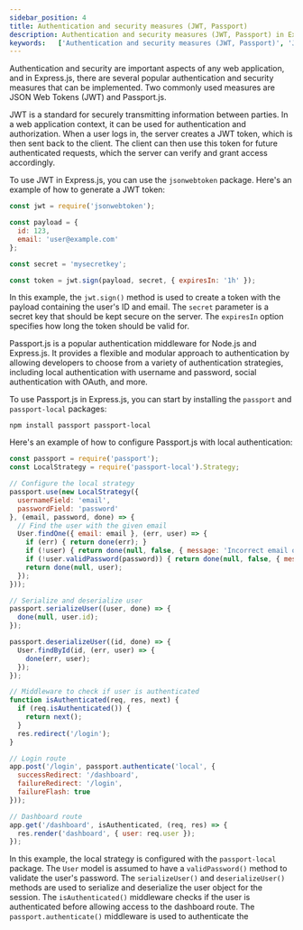 ```yaml
---
sidebar_position: 4
title: Authentication and security measures (JWT, Passport)
description: Authentication and security measures (JWT, Passport) in ExpressJs
keywords:   ['Authentication and security measures (JWT, Passport)', 'JWT', 'Passport','ExpressJs','Authentication','security','JWT', 'Passport']
---
```




Authentication and security are important aspects of any web application, and in Express.js, there are several popular authentication and security measures that can be implemented. Two commonly used measures are JSON Web Tokens (JWT) and Passport.js.

JWT is a standard for securely transmitting information between parties. In a web application context, it can be used for authentication and authorization. When a user logs in, the server creates a JWT token, which is then sent back to the client. The client can then use this token for future authenticated requests, which the server can verify and grant access accordingly.

To use JWT in Express.js, you can use the `jsonwebtoken` package. Here's an example of how to generate a JWT token:

```javascript
const jwt = require('jsonwebtoken');

const payload = {
  id: 123,
  email: 'user@example.com'
};

const secret = 'mysecretkey';

const token = jwt.sign(payload, secret, { expiresIn: '1h' });
```

In this example, the `jwt.sign()` method is used to create a token with the payload containing the user's ID and email. The `secret` parameter is a secret key that should be kept secure on the server. The `expiresIn` option specifies how long the token should be valid for.

Passport.js is a popular authentication middleware for Node.js and Express.js. It provides a flexible and modular approach to authentication by allowing developers to choose from a variety of authentication strategies, including local authentication with username and password, social authentication with OAuth, and more.

To use Passport.js in Express.js, you can start by installing the `passport` and `passport-local` packages:

```
npm install passport passport-local
```

Here's an example of how to configure Passport.js with local authentication:

```javascript
const passport = require('passport');
const LocalStrategy = require('passport-local').Strategy;

// Configure the local strategy
passport.use(new LocalStrategy({
  usernameField: 'email',
  passwordField: 'password'
}, (email, password, done) => {
  // Find the user with the given email
  User.findOne({ email: email }, (err, user) => {
    if (err) { return done(err); }
    if (!user) { return done(null, false, { message: 'Incorrect email or password.' }); }
    if (!user.validPassword(password)) { return done(null, false, { message: 'Incorrect email or password.' }); }
    return done(null, user);
  });
}));

// Serialize and deserialize user
passport.serializeUser((user, done) => {
  done(null, user.id);
});

passport.deserializeUser((id, done) => {
  User.findById(id, (err, user) => {
    done(err, user);
  });
});

// Middleware to check if user is authenticated
function isAuthenticated(req, res, next) {
  if (req.isAuthenticated()) {
    return next();
  }
  res.redirect('/login');
}

// Login route
app.post('/login', passport.authenticate('local', {
  successRedirect: '/dashboard',
  failureRedirect: '/login',
  failureFlash: true
}));

// Dashboard route
app.get('/dashboard', isAuthenticated, (req, res) => {
  res.render('dashboard', { user: req.user });
});
```

In this example, the local strategy is configured with the `passport-local` package. The `User` model is assumed to have a `validPassword()` method to validate the user's password. The `serializeUser()` and `deserializeUser()` methods are used to serialize and deserialize the user object for the session. The `isAuthenticated()` middleware checks if the user is authenticated before allowing access to the dashboard route. The `passport.authenticate()` middleware is used to authenticate the